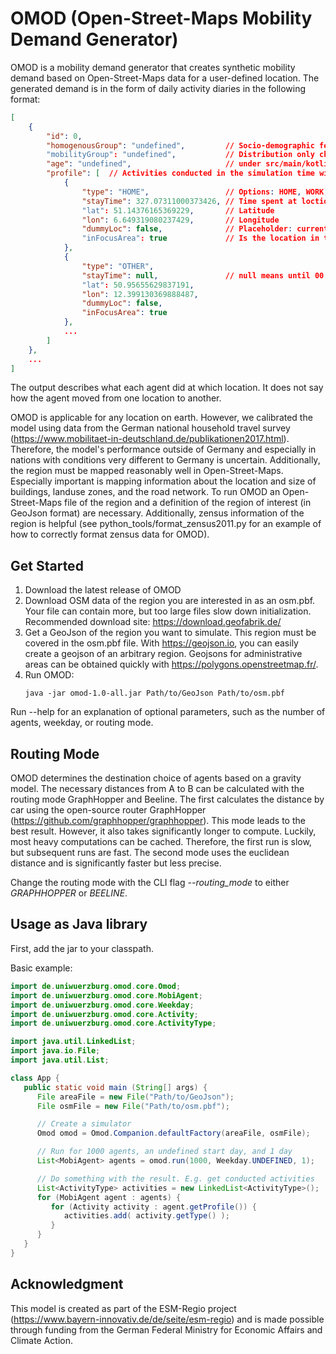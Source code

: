 # OMOD (Open-Street-Maps Mobility Demand Generator)

OMOD is a mobility demand generator that creates synthetic mobility demand based on Open-Street-Maps data
for a user-defined location.
The generated demand is in the form of daily activity diaries
in the following format:

```json
[
    {
        "id": 0,
        "homogenousGroup": "undefined",         // Socio-demographic features:
        "mobilityGroup": "undefined",           // Distribution only changeable in code
        "age": "undefined",                     // under src/main/kotlin/resources/Population.json
        "profile": [  // Activities conducted in the simulation time window
            {
                "type": "HOME",                 // Options: HOME, WORK, SCHOOL, SHOPPING, OTHER
                "stayTime": 327.07311000373426, // Time spent at loction. Unit: Minutes
                "lat": 51.14376165369229,       // Latitude
                "lon": 6.649319080237429,       // Longitude
                "dummyLoc": false,              // Placeholder: currently always false
                "inFocusArea": true             // Is the location in the area defined by the GeoJson?
            },
            {
                "type": "OTHER",
                "stayTime": null,               // null means until 00:00
                "lat": 50.95655629837191,
                "lon": 12.399130369888487,
                "dummyLoc": false,
                "inFocusArea": true
            },
            ...
        ]
    },
    ...
]
```

The output describes what each agent did at which location.
It does not say how the agent moved from one location to another.

OMOD is applicable for any location on earth.
However, we calibrated the model using data from the German national household travel survey
(https://www.mobilitaet-in-deutschland.de/publikationen2017.html).
Therefore, the model's performance outside of Germany and especially
in nations with conditions very different to Germany is uncertain.
Additionally, the region must be mapped reasonably well in Open-Street-Maps.
Especially important is mapping information about the location and size of buildings, landuse zones,
and the road network.
To run OMOD an Open-Street-Maps file of the region and a definition of the region of interest
(in GeoJson format) are necessary.
Additionally, zensus information of the region is helpful
(see python_tools/format_zensus2011.py for an example of how to correctly format zensus data for OMOD).

## Get Started

1. Download the latest release of OMOD
2. Download OSM data of the region you are interested in as an osm.pbf.
Your file can contain more, but too large files slow down initialization.
Recommended download site: https://download.geofabrik.de/
3. Get a GeoJson of the region you want to simulate.
This region must be covered in the osm.pbf file.
With https://geojson.io, you can easily create a geojson of an arbitrary region.
Geojsons for administrative areas can be obtained quickly with https://polygons.openstreetmap.fr/.
4. Run OMOD:
   ```
   java -jar omod-1.0-all.jar Path/to/GeoJson Path/to/osm.pbf 
   ```

Run --help for an explanation of optional parameters, such as the number of agents, weekday, or routing mode.

## Routing Mode
OMOD determines the destination choice of agents based on a gravity model.
The necessary distances from A to B can be calculated with the 
routing mode GraphHopper and Beeline.
The first calculates the distance by car using the open-source router GraphHopper
(https://github.com/graphhopper/graphhopper).
This mode leads to the best result.
However, it also takes significantly longer to compute.
Luckily, most heavy computations can be cached.
Therefore, the first run is slow, but subsequent runs are fast.
The second mode uses the euclidean distance
and is significantly faster but less precise.

Change the routing mode with the CLI flag *--routing_mode* to either *GRAPHHOPPER* or *BEELINE*.

## Usage as Java library

First, add the jar to your classpath.

Basic example:

```java
import de.uniwuerzburg.omod.core.Omod;
import de.uniwuerzburg.omod.core.MobiAgent;
import de.uniwuerzburg.omod.core.Weekday;
import de.uniwuerzburg.omod.core.Activity;
import de.uniwuerzburg.omod.core.ActivityType;

import java.util.LinkedList;
import java.io.File;
import java.util.List;

class App {
   public static void main (String[] args) {
      File areaFile = new File("Path/to/GeoJson");
      File osmFile = new File("Path/to/osm.pbf");

      // Create a simulator
      Omod omod = Omod.Companion.defaultFactory(areaFile, osmFile);

      // Run for 1000 agents, an undefined start day, and 1 day
      List<MobiAgent> agents = omod.run(1000, Weekday.UNDEFINED, 1);

      // Do something with the result. E.g. get conducted activities 
      List<ActivityType> activities = new LinkedList<ActivityType>();
      for (MobiAgent agent : agents) {
         for (Activity activity : agent.getProfile()) {
            activities.add( activity.getType() );
         }
      }
   }
}
```

## Acknowledgment

This model is created as part of the ESM-Regio project (https://www.bayern-innovativ.de/de/seite/esm-regio)
and is made possible through funding from the German Federal Ministry for Economic Affairs and Climate Action.